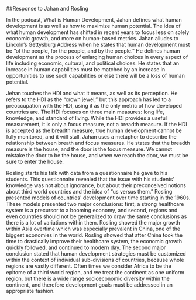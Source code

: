 ##Response to Jahan and Rosling 

In the podcast, What is Human Development, Jahan defines what human development is as well as how to maximize human potential. The idea of what human development has shifted in recent years to focus less on solely economic growth, and more on human-based metrics. Jahan alludes to Lincoln’s Gettysburg Address when he states that human development must be “of the people, for the people, and by the people.” He defines human development as the process of enlarging human choices in every aspect of life including economic, cultural, and political choices. He states that an increase in human capabilities must be matched by an increase in opportunities to use such capabilities or else there will be a loss of human potential.

Jehan touches the HDI and what it means, as well as its perception. He refers to the HDI as the “crown jewel,” but this approach has led to a preoccupation with the HDI, using it as the only metric of how developed countries are. The HDI focuses on three main measures: long life, knowledge, and standard of living. While the HDI provides a useful measurement, it is only a focus measure, not a breadth measure. If the HDI is accepted as the breadth measure, true human development cannot be fully monitored, and it will stall. Jahan uses a metaphor to describe the relationship between breath and focus measures. He states that the breadth measure is the house, and the door is the focus measure. We cannot mistake the door to be the house, and when we reach the door, we must be sure to enter the house. 

Rosling starts his talk with data from a questionnaire he gave to his students. This questionnaire revealed that the issue with his students’ knowledge was not about ignorance, but about their preconceived notions about third world countries and the idea of “us versus them.” Rosling presented models of countries' development over time starting in the 1960s. These models presented two major conclusions: first, a strong healthcare system is a precursor to a booming economy, and second, regions and even countries should not be generalized to draw the same conclusions as there is a lot of variations within them. Rosling showed the major growth within Asia overtime which was especially prevalent in China, one of the biggest economies in the world. Rosling showed that after China took the time to drastically improve their healthcare system, the economic growth quickly followed, and continued to modern day. The second major conclusion stated that human development strategies must be customized within the context of individual sub-divisions of countries, because whole regions are vastly different. Often times we consider Africa to be the epitome of a third world region, and we treat the continent as one uniform region, but there is a wide range socioeconomic diversity within the continent, and therefore development goals must be addressed in an appropriate fashion. 
